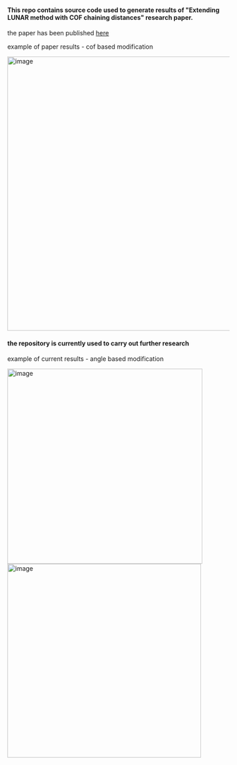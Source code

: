 <h4>This repo contains source code used to generate results of "Extending LUNAR method with COF chaining distances" research paper.</h4>
<p>the paper has been published <a href="https://www.sciencedirect.com/science/article/pii/S1877050923015673" target="_blank">here</a></p>
<p>example of paper results - cof based modification</p>
<img width="621" alt="image" src="https://github.com/AconLight/gnn_cof_poc/assets/4647063/61f7dc5c-15ba-4a11-915d-1ecf4fa4c4b4">
<br>
<h4>the repository is currently used to carry out further research</h4>
<p>example of current results - angle based modification</p>
<img width="442" alt="image" src="https://github.com/AconLight/gnn_cof_poc/assets/4647063/a7f015ca-e095-4559-995f-15e697b46bc2">
<img width="439" alt="image" src="https://github.com/AconLight/gnn_cof_poc/assets/4647063/a14c4081-956c-43e2-a19a-a48dcf05b64b">





